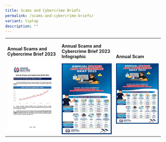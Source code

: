 ```yaml
---
title: Scams and Cybercrime Briefs
permalink: /scams-and-cybercrime-briefs/
variant: tiptap
description: ""
---
```

<table style="minWidth: 75px">
<colgroup>
<col>
<col>
<col>
</colgroup>
<tbody>
<tr>
<td rowspan="1" colspan="1">
<p><strong>Annual Scams and Cybercrime Brief 2023</strong>
</p><a class="isomer-image-wrapper" href="/files/Scams%20and%20Cybercrime%20Briefs/20240218_Annual_Scams_and_Cybercrime_Brief_2023.pdf"><img style="width: 100%" height="auto" width="100%" alt="" src="/images/Scams and Cybercrime Briefs/Annual_Scams_and_Cybercrime_Brief_2023.jpg"></a>
</td>
<td rowspan="1" colspan="1">
<p><strong>Annual Scams and Cybercrime Brief 2023 Infographic</strong>
</p><a class="isomer-image-wrapper" href="/files/Scams%20and%20Cybercrime%20Briefs/Annual_Scams_and_Cybercrime_Brief_2023_Infographic.pdf"><img style="width: 100%" height="auto" width="100%" alt="" src="/images/Scams and Cybercrime Briefs/Annual_Scams_and_Cybercrime_Brief_2023_Infographic.jpg"></a>
</td>
<td rowspan="1" colspan="1">
<p><strong>Annual Scam</strong>
</p><a class="isomer-image-wrapper" href="/files/Scams%20and%20Cybercrime%20Briefs/Annual_Scams_and_Cybercrime_Brief_2023_Infographic.pdf"><img style="width: 100%" height="auto" width="100%" alt="" src="/images/Scams and Cybercrime Briefs/Annual_Scams_and_Cybercrime_Brief_2023_Infographic.jpg"></a>
</td>
</tr>
</tbody>
</table>
<p></p>
<p></p>